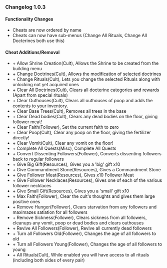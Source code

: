 ### Changelog 1.0.3  
#### Functionality Changes  
- Cheats are now ordered by name
- Cheats can now have sub-menus (Change All Rituals, Change All Docterines both use this)

#### Cheat Additions/Removal  
- \+ Allow Shrine Creation(Cult), Allows the Shrine to be created from the building menu
- \+ Change Doctrines(Cult), Allows the modification of selected doctrines
- \+ Change Rituals(Cult), Lets you change the selected Rituals along with unlocking not yet acquired ones
- \+ Clear All Doctrines(Cult), Clears all docterine categories and rewards (Apart from special rituals)
- \+ Clear Outhouses(Cult), Clears all outhouses of poop and adds the contents to your inventory.
- \+ Clear Base Trees(Cult), Removes all trees in the base
- \+ Clear Dead bodies(Cult), Clears any dead bodies on the floor, giving follower meat!
- \+ Clear Faith(Follower), Set the current faith to zero
- \+ Clear Poop(Cult), Clear any poop on the floor, giving the fertilizer directly!
- \+ Clear Vomit(Cult), Clear any vomit on the floor!
- \+ Complete All Quests(Misc), Complete All Quests
- \+ Convert Dissenting Followers(Follower), Converts dissenting followers back to regular followers
- \+ Give Big Gift(Resources), Gives you a 'big' gift x10
- \+ Give Commandment Stone(Resources), Gives a Commandment Stone
- \+ Give Follower Meat(Resources), Gives x10 Follower Meat
- \+ Give Follower Necklaces(Resources), Gives one of each of the various follower necklaces
- \+ Give Small Gift(Resources), Gives you a 'small' gift x10
- \+ Max Faith(Follower), Clear the cult's thoughts and gives them large positive ones
- \+ Remove Hunger(Follower), Clears starvation from any followers and maximazes satiation for all followers
- \+ Remove Sickness(Follower), Clears sickness from all followers, cleanups any vomit, poop or dead bodies and clears outhouses
- \+ Revive All Followers(Follower), Revive all currently dead followers
- \+ Turn all Followers Old(Follower), Changes the age of all followers to old
- \+ Turn all Followers Young(Follower), Changes the age of all followers to young
- \+ All Rituals(Cult), While enabled you will have access to all rituals (including both sides of every pair)
